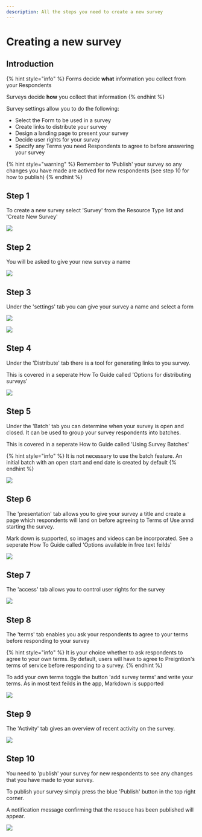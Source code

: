 ```yaml
---
description: All the steps you need to create a new survey
---
```


# Creating a new survey

## Introduction

{% hint style="info" %}
Forms decide **what** information you collect from your Respondents

Surveys decide **how** you collect that information
{% endhint %}

Survey settings allow you to do the following:

* Select the Form to be used in a survey
* Create links to distribute your survey
* Design a landing page to present your survey
* Decide user rights for your survey
* Specify any Terms you need Respondents to agree to before answering your survey

{% hint style="warning" %}
Remember to 'Publish' your survey so any changes you have made are actived for new respondents (see step 10 for how to publish)&#x20;
{% endhint %}

## Step 1

To create a new survey select 'Survey' from the Resource Type list and 'Create New Survey'

![](<../../.gitbook/assets/image (304).png>)

## Step 2

You will be asked to give your new survey a name

![](<../../.gitbook/assets/image (315) (1).png>)

## Step 3

Under the 'settings' tab you can give your survey a name and select a form

![](<../../.gitbook/assets/image (313) (1).png>)

![](<../../.gitbook/assets/image (309) (1).png>)

## Step 4

Under the 'Distribute' tab there is a tool for generating links to you survey.

This is covered in a seperate How To Guide called 'Options for distributing surveys'

![](<../../.gitbook/assets/image (299).png>)

## Step 5

Under the 'Batch' tab you can determine when your survey is open and closed.  It can be used to group your survey respondents into batches.

This is covered in a seperate How to Guide called 'Using Survey Batches'

{% hint style="info" %}
It is not necessary to use the batch feature.  An initial batch with an open start and end date is created by default
{% endhint %}

![](<../../.gitbook/assets/image (312) (1) (1).png>)

## Step 6

The 'presentation' tab allows you to give your survey a title and create a page which respondents will land on before agreeing to Terms of Use annd starting the survey.

Mark down is supported, so images and videos can be incorporated.   See a seperate How To Guide called 'Options available in free text feilds'&#x20;

&#x20;

![](<../../.gitbook/assets/image (311) (1).png>)

## Step 7

The 'access' tab allows you to control user rights for the survey

![](<../../.gitbook/assets/image (300).png>)

## Step 8

The 'terms' tab enables you ask your respondents to agree to your terms before responding to your survey

{% hint style="info" %}
It is your choice whether to ask respondents to agree to your own terms.  By default, users will have to agree to Preigntion's terms of service before responding to a survey.
{% endhint %}

To add your own terms toggle the button 'add survey terms' and write your terms.  As in most text feilds in the app, Markdown is supported

![](<../../.gitbook/assets/image (301) (1).png>)

## Step 9

The 'Activity' tab gives an overview of recent activity on the survey.

![](<../../.gitbook/assets/image (306).png>)

## Step 10

You need to 'publish' your survey for new respondents to see any changes that you have made to your survey.

To publish your survey simply press the blue 'Publish' button in the top right corner.

A notification message confirming that the resouce has been published will appear.

![](<../../.gitbook/assets/image (314).png>)

